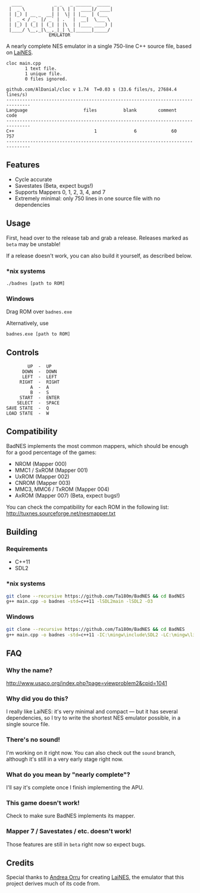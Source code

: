 ```
  ____            _ _   _ ______  _____ 
 |  _ \          | | \ | |  ____|/ ____|
 | |_) | __ _  __| |  \| | |__  | (___  
 |  _ < / _` |/ _` | . ` |  __|  \___ \ 
 | |_) | (_| | (_| | |\  | |____ ____) |
 |____/ \__,_|\__,_|_| \_|______|_____/ 
                EMULATOR
```

A nearly complete NES emulator in a single 750-line C++ source file, based on [LaiNES](https://github.com/AndreaOrru/LaiNES).

```
cloc main.cpp
       1 text file.
       1 unique file.                              
       0 files ignored.

github.com/AlDanial/cloc v 1.74  T=0.03 s (33.6 files/s, 27684.4 lines/s)
-------------------------------------------------------------------------------
Language                     files          blank        comment           code
-------------------------------------------------------------------------------
C++                              1              6             60            757
-------------------------------------------------------------------------------
```

## Features
- Cycle accurate
- Savestates (Beta, expect bugs!)
- Supports Mappers 0, 1, 2, 3, 4, and 7
- Extremely minimal: only 750 lines in one source file with no dependencies

## Usage
First, head over to the release tab and grab a release. Releases marked as `beta` may be unstable!

If a release doesn't work, you can also build it yourself, as described below.

### *nix systems
```sh
./badnes [path to ROM]
```

### Windows
Drag ROM over `badnes.exe`

Alternatively, use
```sh
badnes.exe [path to ROM]
```

## Controls
            UP  -  UP
          DOWN  -  DOWN
          LEFT  -  LEFT
         RIGHT  -  RIGHT
             A  -  A
             B  -  S
         START  -  ENTER
        SELECT  -  SPACE
    SAVE STATE  -  Q
    LOAD STATE  -  W

## Compatibility
BadNES implements the most common mappers, which should be enough for a good percentage of the games:
- NROM (Mapper 000)
- MMC1 / SxROM (Mapper 001)
- UxROM (Mapper 002)
- CNROM (Mapper 003)
- MMC3, MMC6 / TxROM (Mapper 004)
- AxROM (Mapper 007) (Beta, expect bugs!)

You can check the compatibility for each ROM in the following list:
http://tuxnes.sourceforge.net/nesmapper.txt

## Building
### Requirements
- C++11
- SDL2

### *nix systems
```sh
git clone --recursive https://github.com/Ta180m/BadNES && cd BadNES
g++ main.cpp -o badnes -std=c++11 -lSDL2main -lSDL2 -O3
```

### Windows
```sh
git clone --recursive https://github.com/Ta180m/BadNES && cd BadNES
g++ main.cpp -o badnes -std=c++11 -IC:\mingw\include\SDL2 -LC:\mingw\lib -w -Wl,-subsystem,windows -lmingw32 -lSDL2main -lSDL2 -O3
```

## FAQ
### Why the name?
http://www.usaco.org/index.php?page=viewproblem2&cpid=1041

### Why did you do this?
I really like LaiNES: it's very minimal and compact — but it has several dependencies, so I try to write the shortest NES emulator possible, in a single source file.

### There's no sound!
I'm working on it right now. You can also check out the `sound` branch, although it's still in a very early stage right now.

### What do you mean by "nearly complete"?
I'll say it's complete once I finish implementing the APU.

### This game doesn't work!
Check to make sure BadNES implements its mapper.

### Mapper 7 / Savestates / etc. doesn't work!
Those features are still in `beta` right now so expect bugs.

## Credits
Special thanks to [Andrea Orru](https://github.com/AndreaOrru) for creating [LaiNES](https://github.com/AndreaOrru/LaiNES), the emulator that this project derives much of its code from.
